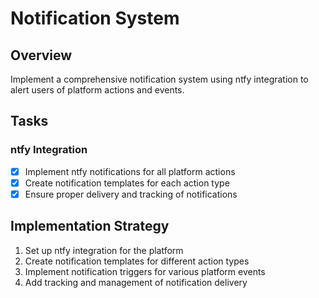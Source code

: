 # Notification System

## Overview
Implement a comprehensive notification system using ntfy integration to alert users of platform actions and events.

## Tasks

### ntfy Integration
- [x] Implement ntfy notifications for all platform actions
- [x] Create notification templates for each action type
- [x] Ensure proper delivery and tracking of notifications

## Implementation Strategy

1. Set up ntfy integration for the platform
2. Create notification templates for different action types
3. Implement notification triggers for various platform events
4. Add tracking and management of notification delivery